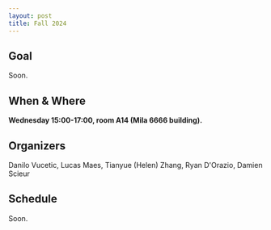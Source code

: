```yaml
---
layout: post
title: Fall 2024
---
```


## Goal

Soon.

## When & Where

**Wednesday 15:00-17:00, room A14 (Mila 6666 building).**

## Organizers

Danilo Vucetic, Lucas Maes, Tianyue (Helen) Zhang, Ryan D'Orazio, Damien Scieur

## Schedule

Soon.